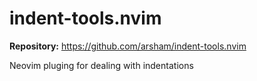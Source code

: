# indent-tools.nvim

**Repository:** https://github.com/arsham/indent-tools.nvim

Neovim pluging for dealing with indentations
